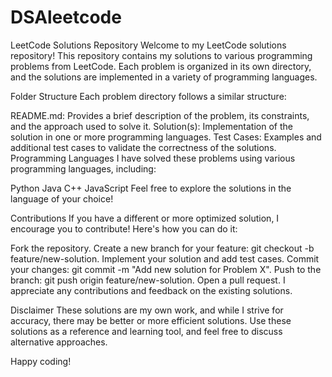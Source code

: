 # DSAleetcode

LeetCode Solutions Repository
Welcome to my LeetCode solutions repository! This repository contains my solutions to various programming problems from LeetCode. Each problem is organized in its own directory, and the solutions are implemented in a variety of programming languages.

Folder Structure
Each problem directory follows a similar structure:

README.md: Provides a brief description of the problem, its constraints, and the approach used to solve it.
Solution(s): Implementation of the solution in one or more programming languages.
Test Cases: Examples and additional test cases to validate the correctness of the solutions.
Programming Languages
I have solved these problems using various programming languages, including:

Python
Java
C++
JavaScript
Feel free to explore the solutions in the language of your choice!

Contributions
If you have a different or more optimized solution, I encourage you to contribute! Here's how you can do it:

Fork the repository.
Create a new branch for your feature: git checkout -b feature/new-solution.
Implement your solution and add test cases.
Commit your changes: git commit -m "Add new solution for Problem X".
Push to the branch: git push origin feature/new-solution.
Open a pull request.
I appreciate any contributions and feedback on the existing solutions.

Disclaimer
These solutions are my own work, and while I strive for accuracy, there may be better or more efficient solutions. Use these solutions as a reference and learning tool, and feel free to discuss alternative approaches.

Happy coding!




